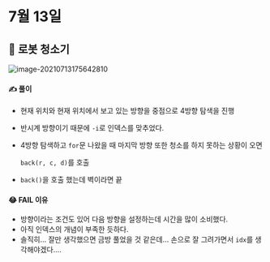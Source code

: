 # 7월 13일

## 🚩 로봇 청소기

![image-20210713175642810](C:\Users\multicampus\Desktop\git\Algorithm\algorithm\7월\7월-13일\README.assets\image-20210713175642810.png)



#### ✍ 풀이

- 현재 위치와 현재 위치에서 보고 있는 방향을 중점으로 4방향 탐색을 진행

- 반시계 방향이기 때문에 `-i`로 인덱스를 맞추었다.

- 4방향 탐색하고 `for`문  나왔을 때 마지막 방향 또한 청소를 하지 못하는 상황이 오면

  `back(r, c, d)`를 호출

- `back()`을 호출 했는데 벽이라면 끝



#### 😂 FAIL 이유

- 방향이라는 조건도 있어 다음 방향을 설정하는데 시간을 많이 소비했다.
- 아직 인덱스의 개념이 부족한 듯하다.
- 솔직히... 잘만 생각했으면 금방 풀었을 것 같은데... 손으로 잘 그려가면서 `idx`를 생각해야겠다....